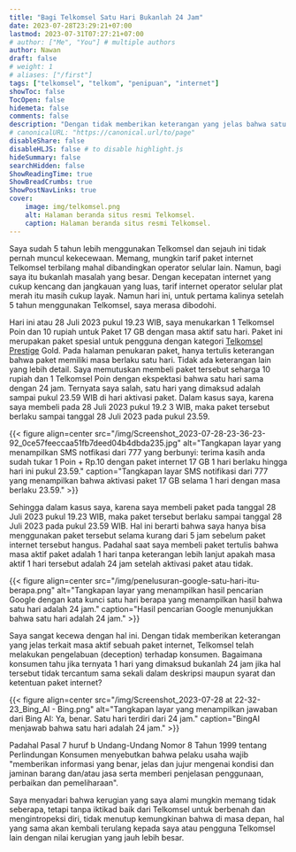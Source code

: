 ```yaml
---
title: "Bagi Telkomsel Satu Hari Bukanlah 24 Jam"
date: 2023-07-28T23:29:21+07:00
lastmod: 2023-07-31T07:27:21+07:00
# author: ["Me", "You"] # multiple authors
author: Nawan
draft: false
# weight: 1
# aliases: ["/first"]
tags: ["telkomsel", "telkom", "penipuan", "internet"]
showToc: false
TocOpen: false
hidemeta: false
comments: false
description: "Dengan tidak memberikan keterangan yang jelas bahwa satu hari tidak berarti 24 jam penuh, Telkomsel secara sadar melakukan tipu daya terhadap konsumen."
# canonicalURL: "https://canonical.url/to/page"
disableShare: false
disableHLJS: false # to disable highlight.js
hideSummary: false
searchHidden: false
ShowReadingTime: true
ShowBreadCrumbs: true
ShowPostNavLinks: true
cover:
    image: img/telkomsel.png
    alt: Halaman beranda situs resmi Telkomsel.
    caption: Halaman beranda situs resmi Telkomsel.
---
```


Saya sudah 5 tahun lebih menggunakan Telkomsel dan sejauh ini tidak pernah muncul kekecewaan. Memang, mungkin tarif paket internet Telkomsel terbilang mahal dibandingkan operator selular lain. Namun, bagi saya itu bukanlah masalah yang besar. Dengan kecepatan internet yang cukup kencang dan jangkauan yang luas, tarif internet operator selular plat merah itu masih cukup layak. Namun hari ini, untuk pertama kalinya setelah 5 tahun menggunakan Telkomsel, saya merasa dibodohi.

Hari ini atau 28 Juli 2023 pukul 19.23 WIB, saya menukarkan 1 Telkomsel Poin dan 10 rupiah untuk Paket 17 GB dengan masa aktif satu hari. Paket ini merupakan paket spesial untuk pengguna dengan kategori [Telkomsel Prestige](https://www.telkomsel.com/shops/telkomsel-prestige "https://www.telkomsel.com/shops/telkomsel-prestige") Gold. Pada halaman penukaran paket, hanya tertulis keterangan bahwa paket memiliki masa berlaku satu hari. Tidak ada keterangan lain yang lebih detail. Saya memutuskan membeli paket tersebut seharga 10 rupiah dan 1 Telkomsel Poin dengan ekspektasi bahwa satu hari sama dengan 24 jam. Ternyata saya salah, satu hari yang dimaksud adalah sampai pukul 23.59 WIB di hari aktivasi paket. Dalam kasus saya, karena saya membeli pada 28 Juli 2023 pukul 19.2 3 WIB, maka paket tersebut berlaku sampai tanggal 28 Juli 2023 pada pukul 23.59.

{{< figure align=center src="/img/Screenshot_2023-07-28-23-36-23-92_0ce57feeccaa51fb7deed04b4dbda235.jpg" alt="Tangkapan layar yang menampilkan SMS notfikasi dari 777 yang berbunyi: terima kasih anda sudah tukar 1 Poin + Rp.10 dengan paket internet 17 GB 1 hari berlaku hingga hari ini pukul 23.59." caption="Tangkapan layar SMS notifikasi dari 777 yang menampilkan bahwa aktivasi paket 17 GB selama 1 hari dengan masa berlaku 23.59." >}}

Sehingga dalam kasus saya, karena saya membeli paket pada tanggal 28 Juli 2023 pukul 19.23 WIB, maka paket tersebut berlaku sampai tanggal 28 Juli 2023 pada pukul 23.59 WIB. Hal ini berarti bahwa saya hanya bisa menggunakan paket tersebut selama kurang dari 5 jam sebelum paket internet tersebut hangus. Padahal saat saya membeli paket tertulis bahwa masa aktif paket adalah 1 hari tanpa keterangan lebih lanjut apakah masa aktif 1 hari tersebut adalah 24 jam setelah aktivasi paket atau tidak.

{{< figure align=center src="/img/penelusuran-google-satu-hari-itu-berapa.png" alt="Tangkapan layar yang menampilkan hasil pencarian Google dengan kata kunci satu hari berapa yang menampilkan hasil bahwa satu hari adalah 24 jam." caption="Hasil pencarian Google menunjukkan bahwa satu hari adalah 24 jam." >}}

Saya sangat kecewa dengan hal ini. Dengan tidak memberikan keterangan yang jelas terkait masa aktif sebuah paket internet, Telkomsel telah melakukan pengelabuan (deception) terhadap konsumen. Bagaimana konsumen tahu jika ternyata 1 hari yang dimaksud bukanlah 24 jam jika hal tersebut tidak tercantum sama sekali dalam deskripsi maupun syarat dan ketentuan paket internet?

{{< figure align=center src="/img/Screenshot_2023-07-28 at 22-32-23_Bing_AI - Bing.png" alt="Tangkapan layar yang menampilkan jawaban dari Bing AI: Ya, benar. Satu hari terdiri dari 24 jam." caption="BingAI menjawab bahwa satu hari adalah 24 jam." >}}

Padahal Pasal 7 huruf b Undang-Undang Nomor 8 Tahun 1999 tentang Perlindungan Konsumen menyebutkan bahwa pelaku usaha wajib "memberikan informasi yang benar, jelas dan jujur mengenai kondisi dan jaminan barang dan/atau jasa serta memberi penjelasan penggunaan, perbaikan dan pemeliharaan".

Saya menyadari bahwa kerugian yang saya alami mungkin memang tidak seberapa, tetapi tanpa iktikad baik dari Telkomsel untuk berbenah dan mengintropeksi diri, tidak menutup kemungkinan bahwa di masa depan, hal yang sama akan kembali terulang kepada saya atau pengguna Telkomsel lain dengan nilai kerugian yang jauh lebih besar. 